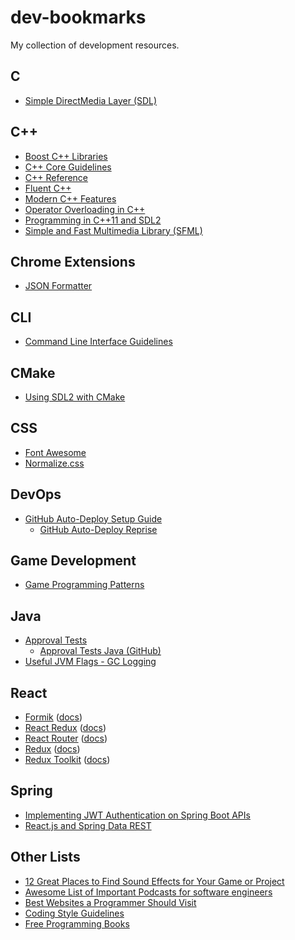 # dev-bookmarks
My collection of development resources.

## C
* [Simple DirectMedia Layer (SDL)](https://www.libsdl.org/)

## C++
* [Boost C++ Libraries](http://www.boost.org/)
* [C++ Core Guidelines](http://isocpp.github.io/CppCoreGuidelines/CppCoreGuidelines)
* [C++ Reference](http://en.cppreference.com/w/)
* [Fluent C++](http://www.fluentcpp.com/)
* [Modern C++ Features](https://github.com/AnthonyCalandra/modern-cpp-features)
* [Operator Overloading in C++](https://stackoverflow.com/questions/4421706/what-are-the-basic-rules-and-idioms-for-operator-overloading)
* [Programming in C++11 and SDL2](http://headerphile.com/)
* [Simple and Fast Multimedia Library (SFML)](https://www.sfml-dev.org/)

## Chrome Extensions
* [JSON Formatter](https://chrome.google.com/webstore/detail/json-formatter/bcjindcccaagfpapjjmafapmmgkkhgoa?hl=en)

## CLI
* [Command Line Interface Guidelines](https://clig.dev/)

## CMake
* [Using SDL2 with CMake](https://trenki2.github.io/blog/2017/06/02/using-sdl2-with-cmake/)

## CSS
* [Font Awesome](http://fontawesome.io/)
* [Normalize.css](https://necolas.github.io/normalize.css/)

## DevOps
* [GitHub Auto-Deploy Setup Guide](https://www.portent.com/blog/design-dev/github-auto-deploy-setup-guide.htm)
  * [GitHub Auto-Deploy Reprise](https://www.portent.com/blog/design-dev/github-auto-deploy-reprise.htm)

## Game Development
* [Game Programming Patterns](http://gameprogrammingpatterns.com/)
## Java
* [Approval Tests](http://approvaltests.com/)
  * [Approval Tests Java (GitHub)](https://github.com/approvals/ApprovalTests.Java)
* [Useful JVM Flags - GC Logging](https://blog.codecentric.de/en/2014/01/useful-jvm-flags-part-8-gc-logging/)

## React
* [Formik](https://formik.org/) ([docs](https://formik.org/docs/overview))
* [React Redux](https://react-redux.js.org/) ([docs](https://react-redux.js.org/introduction/quick-start))
* [React Router](https://reactrouter.com/) ([docs](https://reactrouter.com/web/guides/quick-start))
* [Redux](https://redux.js.org/) ([docs](https://redux.js.org/introduction/getting-started))
* [Redux Toolkit](https://redux-toolkit.js.org/) ([docs](https://redux-toolkit.js.org/introduction/quick-start))

## Spring
* [Implementing JWT Authentication on Spring Boot APIs](https://auth0.com/blog/implementing-jwt-authentication-on-spring-boot/)
* [React.js and Spring Data REST](https://spring.io/guides/tutorials/react-and-spring-data-rest/)

## Other Lists
* [12 Great Places to Find Sound Effects for Your Game or Project](http://ninichimusic.com/blog/2017/3/29/12-great-places-to-find-sound-effects-for-your-game-or-project)
* [Awesome List of Important Podcasts for software engineers](https://github.com/rShetty/awesome-podcasts)
* [Best Websites a Programmer Should Visit](https://github.com/sdmg15/Best-websites-a-programmer-should-visit)
* [Coding Style Guidelines](https://github.com/Kristories/awesome-guidelines)
* [Free Programming Books](https://github.com/EbookFoundation/free-programming-books)
